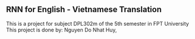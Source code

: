 ## RNN for English - Vietnamese Translation
This is a project for subject DPL302m of the 5th semester in FPT University
This project is done by: Nguyen Do Nhat Huy, 